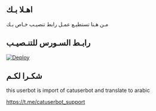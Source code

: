 ## اهـلا بـك
مـن هـنا تستطيـع عمـل رابط تنصيـب خـاص بـك

## رابـط السـورس للتنـصيـب

[![Deploy](https://www.herokucdn.com/deploy/button.svg)](https://heroku.com/deploy?template=https://github.com/ahmedtattoo1/pack)

## شكـرا لكـم 


this userbot is import of catuserbot and translate to arabic

https://t.me/catuserbot_support

